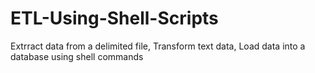 # ETL-Using-Shell-Scripts
Extrract data from a delimited file, Transform text data, Load data into a database using shell commands
